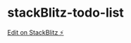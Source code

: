 # stackBlitz-todo-list

[Edit on StackBlitz ⚡️](https://stackblitz.com/edit/stackblitz-starters-rpwcfs)